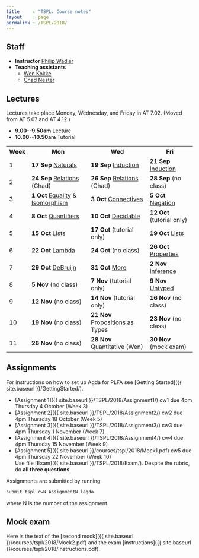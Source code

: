 ```yaml
---
title     : "TSPL: Course notes"
layout    : page
permalink : /TSPL/2018/
---
```


## Staff

* **Instructor**
    [Philip Wadler](https://homepages.inf.ed.ac.uk/wadler)
* **Teaching assistants**
  - [Wen Kokke](mailto:wen.kokke@ed.ac.uk)
  - [Chad Nester](mailto:chad.nester@gmail.com)

## Lectures

Lectures take place Monday, Wednesday, and Friday in AT 7.02. (Moved from AT 5.07 and AT 4.12.)
* **9.00--9.50am** Lecture
* **10.00--10.50am** Tutorial

<table>
 <tr>
  <th>Week</th>
  <th>Mon</th>
  <th>Wed</th>
  <th>Fri</th>
 </tr>
 <tr>
  <td>1</td>
  <td><b>17 Sep</b> <a href="{{ site.baseurl }}/Naturals/">Naturals</a></td>
  <td><b>19 Sep</b> <a href="{{ site.baseurl }}/Induction/">Induction</a></td>
  <td><b>21 Sep</b> <a href="{{ site.baseurl }}/Induction/">Induction</a></td>
 </tr>
 <tr>
  <td>2</td>
  <td><b>24 Sep</b> <a href="{{ site.baseurl }}/Relations/">Relations</a> (Chad)</td>
  <td><b>26 Sep</b> <a href="{{ site.baseurl }}/Relations/">Relations</a> (Chad)</td>
  <td><b>28 Sep</b> (no class)</td>
 </tr>
 <tr>
  <td>3</td>
  <td><b>1 Oct</b> <a href="{{ site.baseurl }}/Equality/">Equality</a> &amp; <a href="{{ site.baseurl }}/Isomorphism/">Isomorphism</a></td>
  <td><b>3 Oct</b> <a href="{{ site.baseurl }}/Connectives/">Connectives</a></td>
  <td><b>5 Oct</b> <a href="{{ site.baseurl }}/Negation/">Negation</a></td>
 </tr>
 <tr>
  <td>4</td>
  <td><b>8 Oct</b> <a href="{{ site.baseurl }}/Quantifiers/">Quantifiers</a></td>
  <td><b>10 Oct</b> <a href="{{ site.baseurl }}/Decidable/">Decidable</a></td>
  <td><b>12 Oct</b> (tutorial only)</td>
 </tr>
 <tr>
  <td>5</td>
  <td><b>15 Oct</b> <a href="{{ site.baseurl }}/Lists/">Lists</a></td>
  <td><b>17 Oct</b> (tutorial only)</td>
  <td><b>19 Oct</b> <a href="{{ site.baseurl }}/Lists/">Lists</a></td>
 </tr>
 <tr>
  <td>6</td>
  <td><b>22 Oct</b> <a href="{{ site.baseurl }}/Lambda/">Lambda</a></td>
  <td><b>24 Oct</b> (no class)</td>
  <td><b>26 Oct</b> <a href="{{ site.baseurl }}/Properties/">Properties</a></td>
 </tr>
 <tr>
  <td>7</td>
  <td><b>29 Oct</b> <a href="{{ site.baseurl }}/DeBruijn/">DeBruijn</a></td>
  <td><b>31 Oct</b> <a href="{{ site.baseurl }}/More/">More</a></td>
  <td><b>2 Nov</b> <a href="{{ site.baseurl }}/Inference/">Inference</a></td>
 </tr>
 <tr>
  <td>8</td>
  <td><b>5 Nov</b> (no class)</td>
  <td><b>7 Nov</b> (tutorial only)</td>
  <td><b>9 Nov</b> <a href="{{ site.baseurl }}/Untyped/">Untyped</a></td>
 </tr>
 <tr>
  <td>9</td>
  <td><b>12 Nov</b> (no class)</td>
  <td><b>14 Nov</b> (tutorial only)</td>
  <td><b>16 Nov</b> (no class)</td>
 </tr>
 <tr>
  <td>10</td>
  <td><b>19 Nov</b> (no class)</td>
  <td><b>21 Nov</b> Propositions as Types</td>
  <td><b>23 Nov</b> (no class)</td>
 </tr>
 <tr>
  <td>11</td>
  <td><b>26 Nov</b> (no class)</td>
  <td><b>28 Nov</b> Quantitative (Wen)</td>
  <td><b>30 Nov</b> (mock exam)</td>
 </tr>
</table>

## Assignments

For instructions on how to set up Agda for PLFA see [Getting Started]({{ site.baseurl }}/GettingStarted/).

* [Assignment 1]({{ site.baseurl }}/TSPL/2018/Assignment1/) cw1 due 4pm Thursday 4 October (Week 3)
* [Assignment 2]({{ site.baseurl }}/TSPL/2018/Assignment2/) cw2 due 4pm Thursday 18 October (Week 5)
* [Assignment 3]({{ site.baseurl }}/TSPL/2018/Assignment3/) cw3 due 4pm Thursday 1 November (Week 7)
* [Assignment 4]({{ site.baseurl }}/TSPL/2018/Assignment4/) cw4 due 4pm Thursday 15 November (Week 9)
* [Assignment 5]({{ site.baseurl }}/courses/tspl/2018/Mock1.pdf) cw5 due 4pm Thursday 22 November (Week 10)
  <br />
  Use file [Exam]({{ site.baseurl }}/TSPL/2018/Exam/). Despite the rubric, do **all three questions**.


Assignments are submitted by running
``` bash
submit tspl cwN AssignmentN.lagda
```
where N is the number of the assignment.

## Mock exam

Here is the text of the [second mock]({{ site.baseurl }}/courses/tspl/2018/Mock2.pdf)
and the exam [instructions]({{ site.baseurl }}/courses/tspl/2018/Instructions.pdf).
